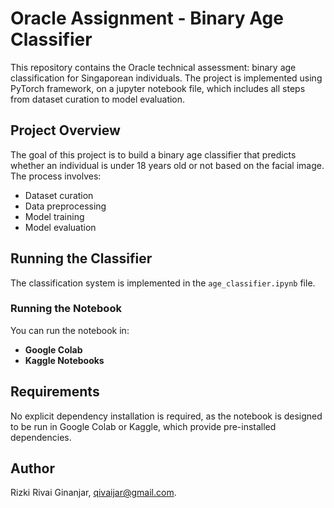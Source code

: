 # Oracle Assignment - Binary Age Classifier

This repository contains the Oracle technical assessment: binary age classification for Singaporean individuals. The project is implemented using PyTorch framework, on a jupyter notebook file, which includes all steps from dataset curation to model evaluation.

## Project Overview
The goal of this project is to build a binary age classifier that predicts whether an individual is under 18 years old or not based on the facial image. The process involves:
- Dataset curation
- Data preprocessing
- Model training
- Model evaluation

## Running the Classifier
The classification system is implemented in the `age_classifier.ipynb` file.

### Running the Notebook
You can run the notebook in:
- **Google Colab** 
- **Kaggle Notebooks** 

## Requirements
No explicit dependency installation is required, as the notebook is designed to be run in Google Colab or Kaggle, which provide pre-installed dependencies.

## Author
Rizki Rivai Ginanjar, qivaijar@gmail.com.

